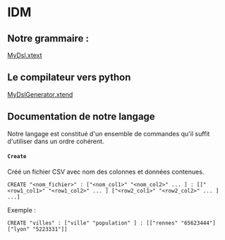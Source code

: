# IDM

## Notre grammaire :
[MyDsl.xtext](org.xtext.example.mydsl/bin/org/xtext/example/mydsl/MyDsl.xtext)

## Le compilateur vers python
[MyDslGenerator.xtend](org.xtext.example.mydsl/bin/org/xtext/example/mydsl/generator/MyDslGenerator.xtend)


## Documentation de notre langage

Notre langage est constitué d'un ensemble de commandes qu'il suffit d'utiliser dans un ordre cohérent.

#### `Create`

Créé un fichier CSV avec nom des colonnes et données contenues.

```
CREATE "<nom_fichier>" : ["<nom_col1>" "<nom_col2>" ... ] : [["<row1_col1>" "<row1_col2>" ... ] ["<row2_col1>" "<row2_col2>" ... ] ...]
```

Exemple :


```
CREATE "villes" : ["ville" "population" ] : [["rennes" "65623444"]["lyon" "5223331"]]
```
